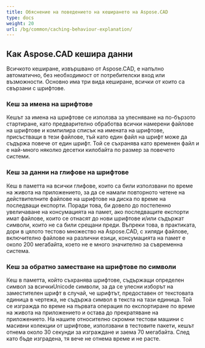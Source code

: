 ```yaml
---
title: Обяснение на поведението на кеширането на Aspose.CAD
type: docs
weight: 20
url: /bg/common/caching-behaviour-explanation/
---
```



## **Как Aspose.CAD кешира данни**

Всичкото кеширане, извършвано от Aspose.CAD, е напълно автоматично, без необходимост от потребителски вход или възможности. Основно има три вида кеширане, всички от които са свързани с шрифтове.

### **Кеш за имена на шрифтове**

Кешът за имена на шрифтове се използва за улесняване на по-бързото стартиране, като предварително обработва всички намерени файлове на шрифтове и компилира списък на имената на шрифтове, присъстващи в тези файлове, тъй като един файл на шрифт може да съдържа повече от един шрифт. Той се съхранява като временен файл и е най-много няколко десетки килобайта по размер за повечето системи.

### **Кеш за данни на глифове на шрифтове**

Кеш в паметта на всички глифове, които са били използвани по време на живота на приложението, за да се намали повторното четене на действителните файлове на шрифтове на диска по време на последващи експорти. Поради това, би довело до постепенно увеличаване на консумацията на памет, ако последващите експорти имат файлове, които се отнасят до нови шрифтове и/или съдържат символи, които не са били срещани преди. Въпреки това, в практиката, дори в цялото 
тестово множество на Aspose.CAD, с хиляди файлове, включително файлове на различни езици, консумацията на памет е около 200 мегабайта, което не е много значително за съвременна система.

### **Кеш за обратно заместване на шрифтове по символи**

Кеш в паметта, който съхранява шрифтове, съдържащи определен символ за всичкиUnicode символи, за да се улесни изборът на заместителен шрифт в случай, че шрифтът, предоставен от текстовата единица в чертежа, не съдържа символ в текста на тази единица. Той се изгражда по време на първата операция по експортиране по време на живота на приложението и остава до прекратяване на приложението. На нашите относително скромни тестови машини с масивни колекции от шрифтове, използвани в тестовите пакети, кешът отнема около 30 секунди за изграждане и заема 70 мегабайта. След като бъде изградена, тя вече не отнема време и не расте.
